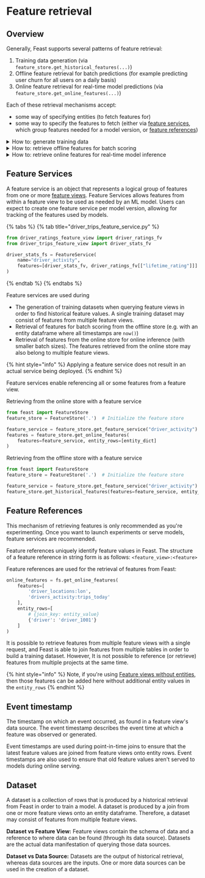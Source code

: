 # Feature retrieval

## Overview

Generally, Feast supports several patterns of feature retrieval:

1. Training data generation (via `feature_store.get_historical_features(...)`)
2. Offline feature retrieval for batch predictions (for example predicting user churn for all users on a daily basis)
3. Online feature retrieval for real-time model predictions (via `feature_store.get_online_features(...)`)

Each of these retrieval mechanisms accept:

* some way of specifying entities (to fetch features for)
* some way to specify the features to fetch (either via [feature services](feature-retrieval.md#feature-services), which group features needed for a model version, or [feature references](feature-retrieval.md#feature-references))

<details>

<summary>How to: generate training data</summary>

Feast abstracts away point-in-time join complexities with the `get_historical_features` API.&#x20;

It expects an **entity dataframe (or SQL query)** and a **list of feature references (or feature service)**

#### **Option 1: using feature references (to pick individual features when exploring data)**

```python
entity_df = pd.DataFrame.from_dict(
    {
        "driver_id": [1001, 1002, 1003, 1004, 1001],
        "event_timestamp": [
            datetime(2021, 4, 12, 10, 59, 42),
            datetime(2021, 4, 12, 8, 12, 10),
            datetime(2021, 4, 12, 16, 40, 26),
            datetime(2021, 4, 12, 15, 1, 12),
            datetime.now()
        ]
    }
)
training_df = store.get_historical_features(
    entity_df=entity_df,
    features=[
        "driver_hourly_stats:conv_rate",
        "driver_hourly_stats:acc_rate",
        "driver_daily_features:daily_miles_driven"
    ],
).to_df()
print(training_df.head())
```

#### Option 2: using feature services (to version models)

```python
entity_df = pd.DataFrame.from_dict(
    {
        "driver_id": [1001, 1002, 1003, 1004, 1001],
        "event_timestamp": [
            datetime(2021, 4, 12, 10, 59, 42),
            datetime(2021, 4, 12, 8, 12, 10),
            datetime(2021, 4, 12, 16, 40, 26),
            datetime(2021, 4, 12, 15, 1, 12),
            datetime.now()
        ]
    }
)
training_df = store.get_historical_features(
    entity_df=entity_df,
    features=store.get_feature_service("model_v1"),
).to_df()
print(training_df.head())
```

</details>

<details>

<summary>How to: retrieve offline features for batch scoring</summary>

The main difference here from training data generation is how to handle timestamps in the  entity dataframe. You want to pass in the **current time** to get the latest feature values for all your entities.

#### Option 1: fetching features with entity dataframe

```python
from feast import FeatureStore
import pandas as pd

store = FeatureStore(repo_path=".")

# Get the latest feature values for unique entities
entity_df = pd.DataFrame.from_dict({"driver_id": [1001, 1002, 1003, 1004, 1005],})
entity_df["event_timestamp"] = pd.to_datetime("now", utc=True)
batch_scoring_features = store.get_historical_features(
    entity_df=entity_df, features=store.get_feature_service("model_v2"),
).to_df()
# predictions = model.predict(batch_scoring_features)
```

#### Option 2: fetching features using a SQL query to generate entities

```python
from feast import FeatureStore
import pandas as pd

store = FeatureStore(repo_path=".")

# Get the latest feature values for unique entities
batch_scoring_features = store.get_historical_features(
    entity_df="""
        SELECT 
            user_id, 
            CURRENT_TIME() as event_timestamp 
        FROM entity_source_table 
        WHERE user_last_active_time BETWEEN '2019-01-01' and '2020-12-31'
        GROUP BY user_id
        """
    , 
    features=store.get_feature_service("model_v2"),
).to_df()
# predictions = model.predict(batch_scoring_features)
```

</details>

<details>

<summary>How to: retrieve online features for real-time model inference</summary>

Feast will ensure the latest feature values for registered features are available. At retrieval time, you need to supply a list of **entities** and the corresponding **features** to be retrieved. Similar to `get_historical_features`, we recommend using feature services as a mechanism for grouping features in a model version.

_Note: unlike `get_historical_features`, the `entity_rows`  **do not need timestamps** since you only want one feature value per entity key._

```python
features = store.get_online_features(
    features=[
        "driver_hourly_stats:conv_rate",
        "driver_hourly_stats:acc_rate",
        "driver_daily_features:daily_miles_driven",
    ],
    entity_rows=[
        {
            "driver_id": 1001,
        }
    ],
).to_dict()
```

</details>

## Feature Services

A feature service is an object that represents a logical group of features from one or more [feature views](feature-view.md#feature-view). Feature Services allows features from within a feature view to be used as needed by an ML model. Users can expect to create one feature service per model version, allowing for tracking of the features used by models.

{% tabs %}
{% tab title="driver_trips_feature_service.py" %}
```python
from driver_ratings_feature_view import driver_ratings_fv
from driver_trips_feature_view import driver_stats_fv

driver_stats_fs = FeatureService(
    name="driver_activity",
    features=[driver_stats_fv, driver_ratings_fv[["lifetime_rating"]]]
)
```
{% endtab %}
{% endtabs %}

Feature services are used during

* The generation of training datasets when querying feature views in order to find historical feature values. A single training dataset may consist of features from multiple feature views.
* Retrieval of features for batch scoring from the offline store (e.g. with an entity dataframe where all timestamps are `now()`)
* Retrieval of features from the online store for online inference (with smaller batch sizes). The features retrieved from the online store may also belong to multiple feature views.

{% hint style="info" %}
Applying a feature service does not result in an actual service being deployed.
{% endhint %}

Feature services enable referencing all or some features from a feature view.

Retrieving from the online store with a feature service

```python
from feast import FeatureStore
feature_store = FeatureStore('.')  # Initialize the feature store

feature_service = feature_store.get_feature_service("driver_activity")
features = feature_store.get_online_features(
    features=feature_service, entity_rows=[entity_dict]
)
```

Retrieving from the offline store with a feature service

```python
from feast import FeatureStore
feature_store = FeatureStore('.')  # Initialize the feature store

feature_service = feature_store.get_feature_service("driver_activity")
feature_store.get_historical_features(features=feature_service, entity_df=entity_df)
```

## Feature References

This mechanism of retrieving features is only recommended as you're experimenting. Once you want to launch experiments or serve models, feature services are recommended.

Feature references uniquely identify feature values in Feast. The structure of a feature reference in string form is as follows: `<feature_view>:<feature>`

Feature references are used for the retrieval of features from Feast:

```python
online_features = fs.get_online_features(
    features=[
        'driver_locations:lon',
        'drivers_activity:trips_today'
    ],
    entity_rows=[
        # {join_key: entity_value}
        {'driver': 'driver_1001'}
    ]
)
```

It is possible to retrieve features from multiple feature views with a single request, and Feast is able to join features from multiple tables in order to build a training dataset. However, It is not possible to reference (or retrieve) features from multiple projects at the same time.

{% hint style="info" %}
Note, if you're using [Feature views without entities](feature-view.md#feature-views-without-entities), then those features can be added here without additional entity values in the `entity_rows`
{% endhint %}

## Event timestamp

The timestamp on which an event occurred, as found in a feature view's data source. The event timestamp describes the event time at which a feature was observed or generated.

Event timestamps are used during point-in-time joins to ensure that the latest feature values are joined from feature views onto entity rows. Event timestamps are also used to ensure that old feature values aren't served to models during online serving.

## Dataset

A dataset is a collection of rows that is produced by a historical retrieval from Feast in order to train a model. A dataset is produced by a join from one or more feature views onto an entity dataframe. Therefore, a dataset may consist of features from multiple feature views.

**Dataset vs Feature View:** Feature views contain the schema of data and a reference to where data can be found (through its data source). Datasets are the actual data manifestation of querying those data sources.

**Dataset vs Data Source:** Datasets are the output of historical retrieval, whereas data sources are the inputs. One or more data sources can be used in the creation of a dataset.
